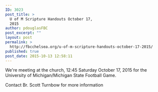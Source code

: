 ```yaml
---
ID: 3023
post_title: >
  U of M Scripture Handouts October 17,
  2015
author: pdouglasFBC
post_excerpt: ""
layout: post
permalink: >
  http://fbcchelsea.org/u-of-m-scripture-handouts-october-17-2015/
published: true
post_date: 2015-10-13 12:58:11
---
```

<p>We're meeting at the church, 12:45 Saturday October 17, 2015 for the University of Michigan/Michigan State Football Game.</p><p>Contact Br. Scott Turnbow for more information</p>